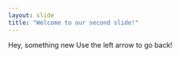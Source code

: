 ```yaml
---
layout: slide
title: "Welcome to our second slide!"
---
```

Hey, something new
Use the left arrow to go back!
